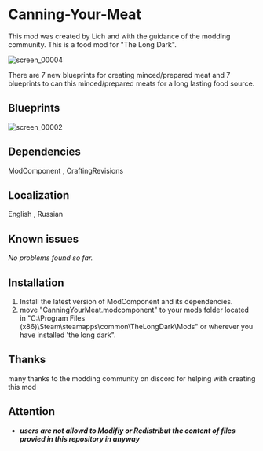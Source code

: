 # Canning-Your-Meat
This mod was created by Lich and with the guidance of the modding community. This is a food mod for "The Long Dark".

![screen_00004](https://github.com/user-attachments/assets/2a7e71b1-3049-40f0-994a-e776d591bce5)

There are 7 new blueprints for creating minced/prepared meat and 7 blueprints to can this minced/prepared meats for a long lasting food source.

## Blueprints

![screen_00002](https://github.com/user-attachments/assets/8bfcb3c9-f603-45b9-a935-f04d8508a6fe)

## Dependencies
ModComponent , CraftingRevisions
## Localization
English , Russian
## Known issues
*No problems found so far.*
## Installation
1. Install the latest version of ModComponent and its dependencies.
2. move "CanningYourMeat.modcomponent" to your mods folder located in "C:\Program Files (x86)\Steam\steamapps\common\TheLongDark\Mods" or wherever you have installed 'the long dark".
## Thanks
many thanks to the modding community on discord for helping with creating this mod
## Attention
- ***users are not allowd to Modifiy or Redistribut the content of files provied in this repository in anyway***
